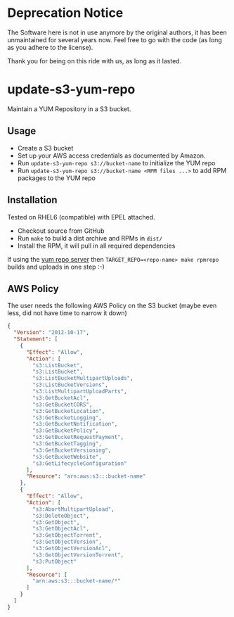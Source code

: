 Deprecation Notice
==================

The Software here is not in use anymore by the original authors, it has been unmaintained for several years now. Feel free to go with the code (as long as you adhere to the license). 

Thank you for being on this ride with us, as long as it lasted. 

update-s3-yum-repo
==================

Maintain a YUM Repository in a S3 bucket.

Usage
-----

- Create a S3 bucket
- Set up your AWS access credentials as documented by Amazon.
- Run `update-s3-yum-repo s3://bucket-name` to initialize the YUM repo
- Run `update-s3-yum-repo s3://bucket-name <RPM files ...>` to add RPM packages to the YUM repo

Installation
------------

Tested on RHEL6 (compatible) with EPEL attached.

- Checkout source from GitHub
- Run `make` to build a dist archive and RPMs in `dist/`
- Install the RPM, it will pull in all required dependencies


If using the [yum repo server](https://github.com/immobilienscout24/yum-repo-server/) then `TARGET_REPO=<repo-name> make rpmrepo` builds and uploads in one step :-)

AWS Policy
----------

The user needs the following AWS Policy on the S3 bucket (maybe even less, did not have time to narrow it down)
```json
{
  "Version": "2012-10-17",
  "Statement": [
    {
      "Effect": "Allow",
      "Action": [
        "s3:ListBucket",
        "s3:ListBucket",
        "s3:ListBucketMultipartUploads",
        "s3:ListBucketVersions",
        "s3:ListMultipartUploadParts",
        "s3:GetBucketAcl",
        "s3:GetBucketCORS",
        "s3:GetBucketLocation",
        "s3:GetBucketLogging",
        "s3:GetBucketNotification",
        "s3:GetBucketPolicy",
        "s3:GetBucketRequestPayment",
        "s3:GetBucketTagging",
        "s3:GetBucketVersioning",
        "s3:GetBucketWebsite",
        "s3:GetLifecycleConfiguration"
      ],
      "Resource": "arn:aws:s3:::bucket-name"
    },
    {
      "Effect": "Allow",
      "Action": [
        "s3:AbortMultipartUpload",
        "s3:DeleteObject",
        "s3:GetObject",
        "s3:GetObjectAcl",
        "s3:GetObjectTorrent",
        "s3:GetObjectVersion",
        "s3:GetObjectVersionAcl",
        "s3:GetObjectVersionTorrent",
        "s3:PutObject"
      ],
      "Resource": [
        "arn:aws:s3:::bucket-name/*"
      ]
    }
  ]
}
```
